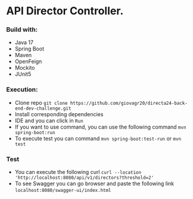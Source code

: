 # API Director Controller.

### Build with:
- Java 17
- Spring Boot
- Maven
- OpenFeign
- Mockito
- JUnit5

### Execution:
- Clone repo `git clone https://github.com/giovagr20/directa24-back-end-dev-challenge.git`
- Install corresponding dependencies 
- IDE and you can click in `Run`
- If you want to use command, you can use the following command `mvn spring-boot:run`
- To execute test you can command `mvn spring-boot:test-run` or `mvn test`

### Test
- You can execute the following curl `curl --location 'http://localhost:8080/api/v1/directors?threshold=2'`
- To see Swagger you can go browser and paste the following link `localhost:8080/swagger-ui/index.html`